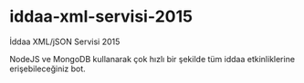 # iddaa-xml-servisi-2015

İddaa XML/jSON Servisi 2015

NodeJS ve MongoDB kullanarak çok hızlı bir şekilde tüm iddaa etkinliklerine erişebileceğiniz bot.
